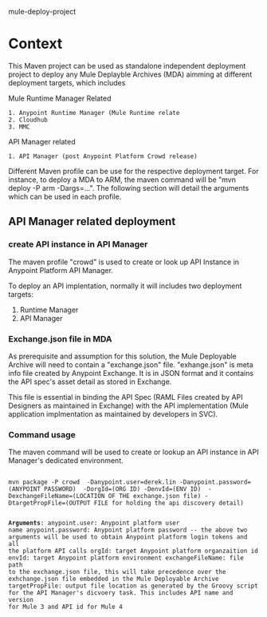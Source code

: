 
mule-deploy-project

# Context

This Maven project can be used as standalone independent deployment project to deploy any Mule Deplayble Archives (MDA) aimming at different deployment targets, which includes

  Mule Runtime Manager Related

    1. Anypoint Runtime Manager (Mule Runtime relate
    2. Cloudhub
    3. MMC
  
  API Manager related
  
    1. API Manager (post Anypoint Platform Crowd release)
  
Different Maven profile can be use for the respective deployment target. For instance, to deploy a MDA to ARM, the maven command will
be  "mvn deploy -P arm -Dargs=...". The following section will detail the arguments which can be used in each profile.

## API Manager related deployment

### create API instance in API Manager 

The maven profile "crowd" is used to create or look up API Instance in Anypoint Platform API Manager. 

To deploy an API implentation, normally it will includes two deployment targets:
   1. Runtime Manager
   2. API Manager
 
### Exchange.json file in MDA

As prerequisite and assumption for this solution, the Mule Deployable Archive will need to contain a "exchange.json" file.  "exhange.json" is meta info file created by Anypoint Exchange. It is in JSON format and it contains the API spec's asset detail as stored in Exchange. 

This file is essential in binding the API Spec (RAML Files created by API Designers as maintained in Exchange) with the API implementation (Mule application implmentation as maintained by developers in SVC). 

### Command usage

The maven command will be used to create or lookup an API instance in API Manager's dedicated environment.

<code>
mvn package -P crowd  -Danypoint.user=derek.lin -Danypoint.password=(ANYPOINT PASSWORD)  -DorgId=(ORG ID) -DenvId=(ENV ID)  -DexchangeFileName=(LOCATION OF THE exchange.json file) -DtargetPropFile=(OUTPUT FILE for holding the api discovery detail)

**Arguments**:
  anypoint.user: Anypoint platform user name
  anypoint.password:  Anypoint platform password
    -- the above two arguments will be used to obtain Anypoint platform login tokens and all the platform API calls
  orgId:  target Anypoint platform organzaition id
  envId:  target Anypoint platform environment
  exchangeFileName: file path to the exchange.json file, this will take precedence over the exhchange.json file embedded in the Mule Deployable Archive
  targetPropFile: output file location as generated by the Groovy script for the API Manager's dicvoery task. This includes API name and version for Mule 3 and API id for Mule 4   

